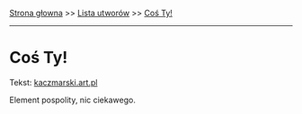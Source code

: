 [Strona głowna](../index.md) >> [Lista utworów](../list.md) >> [Coś Ty!](100.md)

---

# Coś Ty!

Tekst: [kaczmarski.art.pl](https://www.kaczmarski.art.pl/tworczosc/wiersze/cos-ty/)

Element pospolity, nic ciekawego.